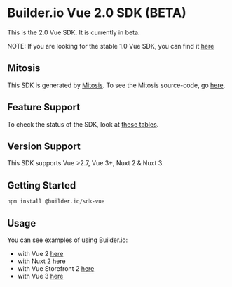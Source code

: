 # Builder.io Vue 2.0 SDK (BETA)

This is the 2.0 Vue SDK. It is currently in beta.

NOTE: If you are looking for the stable 1.0 Vue SDK, you can find it [here](/packages/vue)

## Mitosis

This SDK is generated by [Mitosis](https://github.com/BuilderIO/mitosis). To see the Mitosis source-code, go [here](../../).

## Feature Support

To check the status of the SDK, look at [these tables](../../README.md#feature-implementation).

## Version Support

This SDK supports Vue >2.7, Vue 3+, Nuxt 2 & Nuxt 3.

## Getting Started

```
npm install @builder.io/sdk-vue
```

## Usage

You can see examples of using Builder.io:

- with Vue 2 [here](/examples/vue/vue-2/)
- with Nuxt 2 [here](/examples/vue/nuxt-2/)
- with Vue Storefront 2 [here](/examples/vue/vue-storefront-2)
- with Vue 3 [here](/examples/vue/vue-3/)
